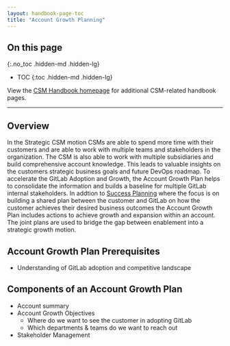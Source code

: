 ```yaml
---
layout: handbook-page-toc
title: "Account Growth Planning"
---
```

## On this page
{:.no_toc .hidden-md .hidden-lg}

- TOC
{:toc .hidden-md .hidden-lg}

View the [CSM Handbook homepage](/handbook/customer-success/tam/) for additional CSM-related handbook pages.

---

## Overview

In the Strategic CSM motion CSMs are able to spend more time with their customers and are able to work with multiple teams and stakeholders in the organization. The CSM is also able to work with multiple subsidiaries and build comprehensive account knowledge. This leads to valuable insights on the customers strategic business goals and future DevOps roadmap. To accelerate the GitLab Adoption and Growth, the Account Growth Plan helps to consolidate the information and builds a baseline for multiple GitLab internal stakeholders. In addtion to [Success Planning](/handbook/customer-success/tam/success-plans/) where the focus is on building a shared plan between the customer and GitLab on how the customer achieves their desired business outcomes the Account Growth Plan includes actions to achieve growth and expansion within an account. The joint plans are used to bridge the gap between enablement into a strategic growth motion.

## Account Growth Plan Prerequisites
- Understanding of GitLab adoption and competitive landscape 

## Components of an Account Growth Plan
- Account summary
- Account Growth Objectives
  - Where do we want to see the customer in adopting GitLab
  - Which departments & teams do we want to reach out
- Stakeholder Management
